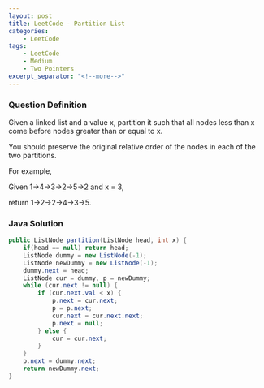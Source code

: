 ```yaml
---
layout: post
title: LeetCode - Partition List
categories:
    - LeetCode
tags:
    - LeetCode
    - Medium
    - Two Pointers
excerpt_separator: "<!--more-->"
---
```


### Question Definition
Given a linked list and a value x, partition it such that all nodes less than x come before nodes greater than or equal to x.

You should preserve the original relative order of the nodes in each of the two partitions.
<!--more-->

For example,

Given 1->4->3->2->5->2 and x = 3,

return 1->2->2->4->3->5.
### Java Solution
```java
public ListNode partition(ListNode head, int x) {
    if(head == null) return head;
    ListNode dummy = new ListNode(-1);
    ListNode newDummy = new ListNode(-1);
    dummy.next = head;
    ListNode cur = dummy, p = newDummy;
    while (cur.next != null) {
        if (cur.next.val < x) {
            p.next = cur.next;
            p = p.next;
            cur.next = cur.next.next;
            p.next = null;
        } else {
            cur = cur.next;
        }
    }
    p.next = dummy.next;
    return newDummy.next;
}
```